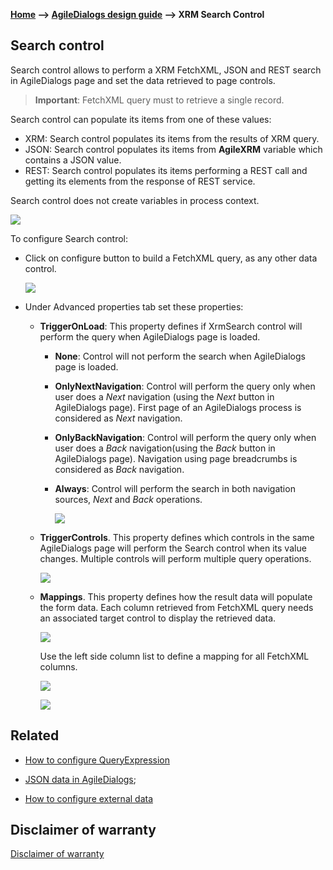 __[Home](/) --> [AgileDialogs design guide](/guides/AgileDialogs-DesignGuide.md) --> XRM  Search Control__

## Search control

Search control allows to perform a XRM FetchXML, JSON and REST search in AgileDialogs page
and set the data retrieved to page controls.

> **Important**: FetchXML query must to retrieve a single record.

Search control can populate its items from one of these values:

-   XRM: Search control populates its items from the results of XRM query.
-   JSON: Search control populates its items from **AgileXRM** variable which contains a JSON value.
-   REST: Search control populates its items performing a REST call and getting its elements from the response of REST service.


Search control does not create variables in process context.

![](../media/AgileDialogsDesignGuide/XRMSearchControl_01.png)

To configure Search control:

-   Click on configure button to build a FetchXML query, as any other data
    control.

    ![](../media/AgileDialogsDesignGuide/XRMSearchControl_02.png)

-   Under Advanced properties tab set these properties:

    -   **TriggerOnLoad**: This property defines if XrmSearch control will
        perform the query when AgileDialogs page is loaded.

        -   **None**: Control will not perform the search when AgileDialogs page is
            loaded.

        -   **OnlyNextNavigation**: Control will perform the query only when user
            does a *Next* navigation (using the *Next* button in AgileDialogs
            page). First page of an AgileDialogs process is considered as *Next*
            navigation.

        -   **OnlyBackNavigation**: Control will perform the query only when user
            does a *Back* navigation(using the *Back* button in AgileDialogs
            page). Navigation using page breadcrumbs is considered as *Back*
            navigation.

        -   **Always**: Control will perform the search in both navigation sources,
            *Next* and *Back* operations.

            ![](../media/AgileDialogsDesignGuide/XRMSearchControl_03.png)

    -   **TriggerControls**. This property defines which controls in the same
        AgileDialogs page will perform the Search control when its value
        changes. Multiple controls will perform multiple query operations.  
        
        ![](../media/AgileDialogsDesignGuide/XRMSearchControl_04.png)

    -   **Mappings**. This property defines how the result data will populate
        the form data. Each column retrieved from FetchXML query needs an
        associated target control to display the retrieved data.

        ![](../media/AgileDialogsDesignGuide/XRMSearchControl_05.png)

        Use the left side column list to define a mapping for all FetchXML
        columns.

        ![](../media/AgileDialogsDesignGuide/XRMSearchControl_06.png)

        ![](../media/AgileDialogsDesignGuide/XRMSearchControl_07.png)

## Related

- [How to configure QueryExpression](../../ref/common/QueryExpression.md)

- [JSON data in AgileDialogs](../common/JSONAgileDialogs.md);

- [How to configure external data](../../ref/common/ExternalData.md)


## Disclaimer of warranty

[Disclaimer of warranty](DisclaimerOfWarranty.md)
